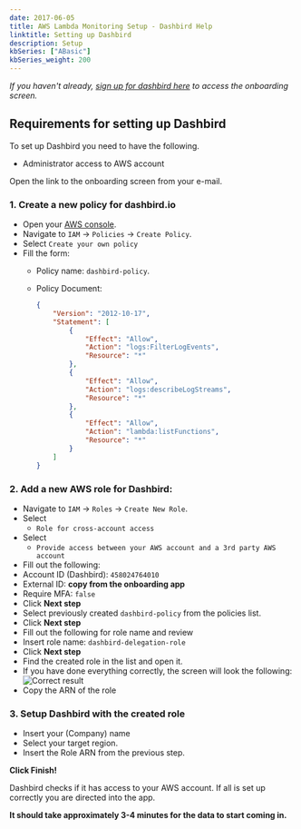 ```yaml
---
date: 2017-06-05
title: AWS Lambda Monitoring Setup - Dashbird Help
linktitle: Setting up Dashbird
description: Setup
kbSeries: ["ABasic"]
kbSeries_weight: 200
---
```


_If you haven't already, [sign up for dashbird here](https://dashbird.io/signup) to access the onboarding screen._

## Requirements for setting up Dashbird

To set up Dashbird you need to have the following.

- Administrator access to AWS account

Open the link to the onboarding screen from your e-mail.

### 1. Create a new policy for dashbird.io
- Open your [AWS console](https://console.aws.amazon.com).
- Navigate to `IAM` → `Policies` → `Create Policy`.
- Select `Create your own policy`
- Fill the form:
  - Policy name: `dashbird-policy`.
  - Policy Document:

      ```JSON
      {
          "Version": "2012-10-17",
          "Statement": [
              {
                  "Effect": "Allow",
                  "Action": "logs:FilterLogEvents",
                  "Resource": "*"
              },
              {
                  "Effect": "Allow",
                  "Action": "logs:describeLogStreams",
                  "Resource": "*"
              },
              {
                  "Effect": "Allow",
                  "Action": "lambda:listFunctions",
                  "Resource": "*"
              }
          ]
      }
      ```


### 2. Add a new AWS role for Dashbird:

- Navigate to `IAM` → `Roles` → `Create New Role`.
- Select
  - `Role for cross-account access`
- Select
  - `Provide access between your AWS account and a 3rd party AWS account`
- Fill out the following:
 - Account ID (Dashbird): `458024764010`
 - External ID: **copy from the onboarding app**
 - Require MFA: `false`
 - Click **Next step**
- Select previously created `dashbird-policy` from the policies list.
- Click **Next step**
- Fill out the following for role name and review
 - Insert role name: `dashbird-delegation-role`
 - Click **Next step**
- Find the created role in the list and open it.
- If you have done everything  correctly, the screen will look the following:
![Correct result](/images/help/result.png 'Role')
- Copy the ARN of the role

### 3. Setup Dashbird with the created role
- Insert your (Company) name
- Select your target region.
- Insert the Role ARN from the previous step.

**Click Finish!**

Dashbird checks if it has access to your AWS account. If all is set up correctly you are directed into the app.

**It should take approximately 3-4 minutes for the data to start coming in.**
